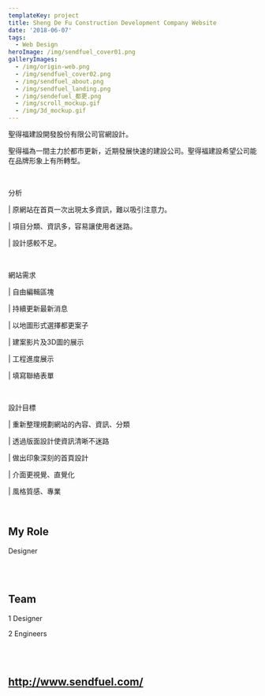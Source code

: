 ```yaml
---
templateKey: project
title: Sheng De Fu Construction Development Company Website
date: '2018-06-07'
tags:
  - Web Design
heroImage: /img/sendfuel_cover01.png
galleryImages:
  - /img/origin-web.png
  - /img/sendfuel_cover02.png
  - /img/sendfuel_about.png
  - /img/sendfuel_landing.png
  - /img/sendefuel_都更.png
  - /img/scroll_mockup.gif
  - /img/3d_mockup.gif
---
```

聖得福建設開發股份有限公司官網設計。

聖得福為一間主力於都市更新，近期發展快速的建設公司。聖得福建設希望公司能在品牌形象上有所轉型。

<br/>

分析

\| 原網站在首頁一次出現太多資訊，難以吸引注意力。

\| 項目分類、資訊多，容易讓使用者迷路。

\| 設計感較不足。

<br/>

網站需求

\| 自由編輯區塊

\| 持續更新最新消息

\| 以地圖形式選擇都更案子

\| 建案影片及3D圖的展示

\| 工程進度展示

\| 填寫聯絡表單

<br/>

設計目標

\| 重新整理規劃網站的內容、資訊、分類

\| 透過版面設計使資訊清晰不迷路

\| 做出印象深刻的首頁設計

\| 介面更視覺、直覺化

\| 風格質感、專業

<br/>

## My Role

Designer

<br/><br/>

## Team

1 Designer

2 Engineers

<br/><br/>

## http://www.sendfuel.com/
